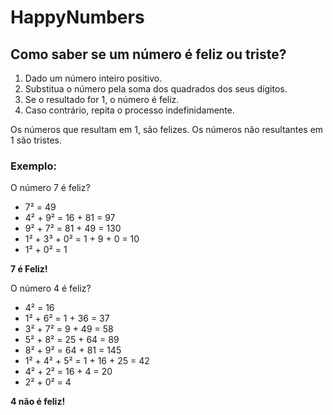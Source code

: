 # HappyNumbers

## Como saber se um número é feliz ou triste?
1. Dado um número inteiro positivo.
2. Substitua o número pela soma dos quadrados dos seus dígitos.
3. Se o resultado for 1, o número é feliz.
4. Caso contrário, repita o processo indefinidamente.

Os números que resultam em 1, são felizes.
    Os números não resultantes em 1 são tristes.

### Exemplo:

O número 7 é feliz?

* 7² = 49
* 4² + 9² = 16 + 81 = 97
* 9² + 7² = 81 + 49 = 130
* 1² + 3³ + 0² = 1 + 9 + 0 = 10
* 1² + 0² = 1

**7 é Feliz!**

O número 4 é feliz?

* 4² = 16
* 1² + 6² = 1 + 36 = 37
* 3² + 7² = 9 + 49 = 58
* 5² + 8² = 25 + 64 = 89
* 8² + 9² = 64 + 81 = 145
* 1² + 4² + 5² = 1 + 16 + 25 = 42
* 4² + 2² = 16 + 4 = 20
* 2² + 0² = 4

**4 não é feliz!**